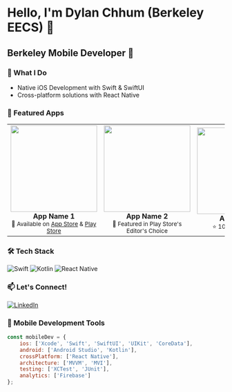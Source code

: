 # Hello, I'm Dylan Chhum (Berkeley EECS) 👋 
## Berkeley Mobile Developer 📱

<!-- ![Banner showing mobile apps](YOUR_BANNER_IMAGE_URL) -->

### 📱 What I Do
- Native iOS Development with Swift & SwiftUI
- Cross-platform solutions with React Native
  

### 🎯 Featured Apps
<table>
  <tr>
    <td align="center">
      <img src="APP_SCREENSHOT_1" width="200"><br/>
      <b>App Name 1</b><br/>
      <sub>📱 Available on <a href="APPSTORE_LINK">App Store</a> & <a href="PLAYSTORE_LINK">Play Store</a></sub>
    </td>
    <td align="center">
      <img src="APP_SCREENSHOT_2" width="200"><br/>
      <b>App Name 2</b><br/>
      <sub>💫 Featured in Play Store's Editor's Choice</sub>
    </td>
    <td align="center">
      <img src="APP_SCREENSHOT_3" width="200"><br/>
      <b>App Name 3</b><br/>
      <sub>⭐ 100K+ Downloads</sub>
    </td>
  </tr>
</table>

### 🛠️ Tech Stack
![Swift](https://img.shields.io/badge/Swift-FA7343?style=for-the-badge&logo=swift&logoColor=white)
![Kotlin](https://img.shields.io/badge/Kotlin-0095D5?style=for-the-badge&logo=kotlin&logoColor=white)
![React Native](https://img.shields.io/badge/React_Native-20232A?style=for-the-badge&logo=react&logoColor=61DAFB)


### 📫 Let's Connect!
[![LinkedIn](https://img.shields.io/badge/LinkedIn-0077B5?style=for-the-badge&logo=linkedin&logoColor=white)](https://github.com/Chhumbucket)

### 📱 Mobile Development Tools
```javascript
const mobileDev = {
    ios: ['Xcode', 'Swift', 'SwiftUI', 'UIKit', 'CoreData'],
    android: ['Android Studio', 'Kotlin'],
    crossPlatform: ['React Native'],
    architecture: ['MVVM', 'MVI'],
    testing: ['XCTest', 'JUnit'],
    analytics: ['Firebase']
};
```
<!--
### 📈 App Store Analytics
![Downloads](https://img.shields.io/badge/Total%20Downloads-500K%2B-brightgreen)
![Apps](https://img.shields.io/badge/Apps%20Published-10%2B-blue)
![Rating](https://img.shields.io/badge/Average%20Rating-4.8%2F5-yellow)
-->
